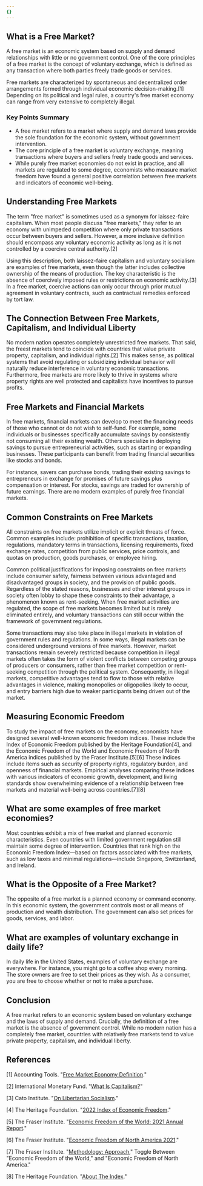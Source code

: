 ```yaml
---
{}
---
```


## What is a Free Market?

A free market is an economic system based on supply and demand relationships with little or no government control. One of the core principles of a free market is the concept of voluntary exchange, which is defined as any transaction where both parties freely trade goods or services.

Free markets are characterized by spontaneous and decentralized order arrangements formed through individual economic decision-making.[1] Depending on its political and legal rules, a country's free market economy can range from very extensive to completely illegal.

### Key Points Summary

- A free market refers to a market where supply and demand laws provide the sole foundation for the economic system, without government intervention.
- The core principle of a free market is voluntary exchange, meaning transactions where buyers and sellers freely trade goods and services.
- While purely free market economies do not exist in practice, and all markets are regulated to some degree, economists who measure market freedom have found a general positive correlation between free markets and indicators of economic well-being.

## Understanding Free Markets

The term "free market" is sometimes used as a synonym for laissez-faire capitalism. When most people discuss "free markets," they refer to an economy with unimpeded competition where only private transactions occur between buyers and sellers. However, a more inclusive definition should encompass any voluntary economic activity as long as it is not controlled by a coercive central authority.[2]

Using this description, both laissez-faire capitalism and voluntary socialism are examples of free markets, even though the latter includes collective ownership of the means of production. The key characteristic is the absence of coercively imposed rules or restrictions on economic activity.[3] In a free market, coercive actions can only occur through prior mutual agreement in voluntary contracts, such as contractual remedies enforced by tort law.

## The Connection Between Free Markets, Capitalism, and Individual Liberty

No modern nation operates completely unrestricted free markets. That said, the freest markets tend to coincide with countries that value private property, capitalism, and individual rights.[2] This makes sense, as political systems that avoid regulating or subsidizing individual behavior will naturally reduce interference in voluntary economic transactions. Furthermore, free markets are more likely to thrive in systems where property rights are well protected and capitalists have incentives to pursue profits.

## Free Markets and Financial Markets

In free markets, financial markets can develop to meet the financing needs of those who cannot or do not wish to self-fund. For example, some individuals or businesses specifically accumulate savings by consistently not consuming all their existing wealth. Others specialize in deploying savings to pursue entrepreneurial activities, such as starting or expanding businesses. These participants can benefit from trading financial securities like stocks and bonds.

For instance, savers can purchase bonds, trading their existing savings to entrepreneurs in exchange for promises of future savings plus compensation or interest. For stocks, savings are traded for ownership of future earnings. There are no modern examples of purely free financial markets.

## Common Constraints on Free Markets

All constraints on free markets utilize implicit or explicit threats of force. Common examples include: prohibition of specific transactions, taxation, regulations, mandatory terms in transactions, licensing requirements, fixed exchange rates, competition from public services, price controls, and quotas on production, goods purchases, or employee hiring.

Common political justifications for imposing constraints on free markets include consumer safety, fairness between various advantaged and disadvantaged groups in society, and the provision of public goods. Regardless of the stated reasons, businesses and other interest groups in society often lobby to shape these constraints to their advantage, a phenomenon known as rent-seeking. When free market activities are regulated, the scope of free markets becomes limited but is rarely eliminated entirely, and voluntary transactions can still occur within the framework of government regulations.

Some transactions may also take place in illegal markets in violation of government rules and regulations. In some ways, illegal markets can be considered underground versions of free markets. However, market transactions remain severely restricted because competition in illegal markets often takes the form of violent conflicts between competing groups of producers or consumers, rather than free market competition or rent-seeking competition through the political system. Consequently, in illegal markets, competitive advantages tend to flow to those with relative advantages in violence, making monopolies or oligopolies likely to occur, and entry barriers high due to weaker participants being driven out of the market.

## Measuring Economic Freedom

To study the impact of free markets on the economy, economists have designed several well-known economic freedom indices. These include the Index of Economic Freedom published by the Heritage Foundation[4], and the Economic Freedom of the World and Economic Freedom of North America indices published by the Fraser Institute.[5][6] These indices include items such as security of property rights, regulatory burden, and openness of financial markets. Empirical analyses comparing these indices with various indicators of economic growth, development, and living standards show overwhelming evidence of a relationship between free markets and material well-being across countries.[7][8]

## What are some examples of free market economies?

Most countries exhibit a mix of free market and planned economic characteristics. Even countries with limited government regulation still maintain some degree of intervention. Countries that rank high on the Economic Freedom Index—based on factors associated with free markets, such as low taxes and minimal regulations—include Singapore, Switzerland, and Ireland.

## What is the Opposite of a Free Market?

The opposite of a free market is a planned economy or command economy. In this economic system, the government controls most or all means of production and wealth distribution. The government can also set prices for goods, services, and labor.

## What are examples of voluntary exchange in daily life?

In daily life in the United States, examples of voluntary exchange are everywhere. For instance, you might go to a coffee shop every morning. The store owners are free to set their prices as they wish. As a consumer, you are free to choose whether or not to make a purchase.

## Conclusion

A free market refers to an economic system based on voluntary exchange and the laws of supply and demand. Crucially, the definition of a free market is the absence of government control. While no modern nation has a completely free market, countries with relatively free markets tend to value private property, capitalism, and individual liberty.

## References

[1] Accounting Tools. "[Free Market Economy Definition](https://www.accountingtools.com/articles/free-market-economy)."

[2] International Monetary Fund. "[What Is Capitalism?](https://www.imf.org/external/pubs/ft/fandd/2015/06/basics.htm)"

[3] Cato Institute. "[On Libertarian Socialism](https://www.libertarianism.org/columns/libertarian-socialism)."

[4] The Heritage Foundation. "[2022 Index of Economic Freedom](https://www.heritage.org/index/about)."

[5] The Fraser Institute. "[Economic Freedom of the World: 2021 Annual Report](https://www.fraserinstitute.org/studies/economic-freedom-of-the-world-2021-annual-report)."

[6] The Fraser Institute. "[Economic Freedom of North America 2021](https://www.fraserinstitute.org/studies/economic-freedom-of-north-america-2021)."

[7] The Fraser Institute. "[Methodology: Approach](https://www.fraserinstitute.org/economic-freedom/approach)," Toggle Between "Economic Freedom of the World," and "Economic Freedom of North America."

[8] The Heritage Foundation. "[About The Index](https://www.heritage.org/index/about)."